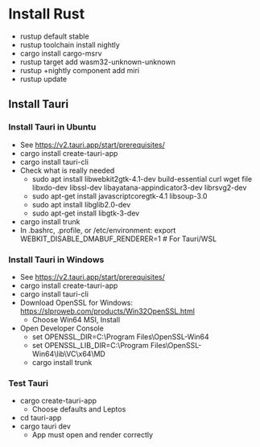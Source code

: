 # Install Rust

- rustup default stable
- rustup toolchain install nightly
- cargo install cargo-msrv
- rustup target add wasm32-unknown-unknown
- rustup +nightly component add miri
- rustup update

## Install Tauri

### Install Tauri in Ubuntu

- See https://v2.tauri.app/start/prerequisites/
- cargo install create-tauri-app
- cargo install tauri-cli
- Check what is really needed
  - sudo apt install libwebkit2gtk-4.1-dev build-essential curl wget file libxdo-dev libssl-dev libayatana-appindicator3-dev librsvg2-dev
  - sudo apt-get install javascriptcoregtk-4.1 libsoup-3.0
  - sudo apt install libglib2.0-dev
  - sudo apt-get install libgtk-3-dev
- cargo install trunk
- In .bashrc, .profile, or /etc/environment: export WEBKIT_DISABLE_DMABUF_RENDERER=1 # For Tauri/WSL

### Install Tauri in Windows

- See https://v2.tauri.app/start/prerequisites/
- cargo install create-tauri-app
- cargo install tauri-cli
- Download OpenSSL for Windows: https://slproweb.com/products/Win32OpenSSL.html
  - Choose Win64 MSI, Install
- Open Developer Console
  - set OPENSSL_DIR=C:\Program Files\OpenSSL-Win64
  - set OPENSSL_LIB_DIR=C:\Program Files\OpenSSL-Win64\lib\VC\x64\MD
  - cargo install trunk

### Test Tauri

- cargo create-tauri-app
  - Choose defaults and Leptos
- cd tauri-app
- cargo tauri dev
  - App must open and render correctly
